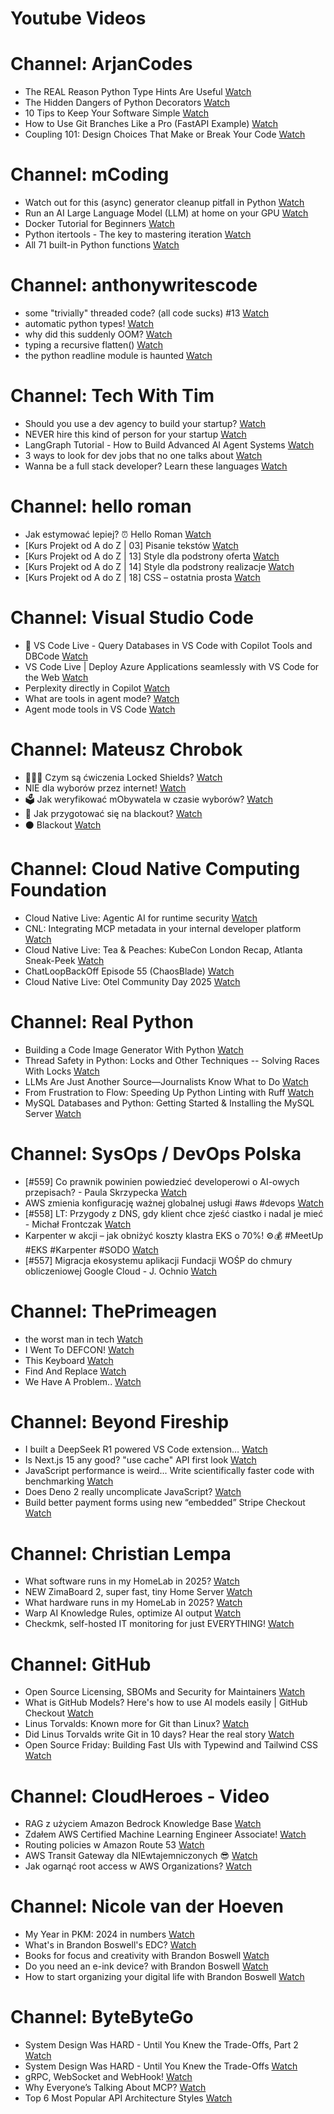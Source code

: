 
Youtube Videos
==============

# Channel: ArjanCodes
  
 - The REAL Reason Python Type Hints Are Useful  [Watch](https://youtu.be/0oBLMwHdZ2Y)  
 - The Hidden Dangers of Python Decorators  [Watch](https://youtu.be/dVnNc9oEnF8)  
 - 10 Tips to Keep Your Software Simple  [Watch](https://youtu.be/0U-RwnWaFIM)  
 - How to Use Git Branches Like a Pro (FastAPI Example)  [Watch](https://youtu.be/viAZQjs5lHk)  
 - Coupling 101: Design Choices That Make or Break Your Code  [Watch](https://youtu.be/MM9VQp-k0JQ)
# Channel: mCoding
  
 - Watch out for this (async) generator cleanup pitfall in Python  [Watch](https://youtu.be/N56Jrqc7SBk)  
 - Run an AI Large Language Model (LLM) at home on your GPU  [Watch](https://youtu.be/RejIVgfER-4)  
 - Docker Tutorial for Beginners  [Watch](https://youtu.be/b0HMimUb4f0)  
 - Python itertools - The key to mastering iteration  [Watch](https://youtu.be/1p7xa_BHYDs)  
 - All 71 built-in Python functions  [Watch](https://youtu.be/7Qu_KXc7xSI)
# Channel: anthonywritescode
  
 - some "trivially" threaded code? (all code sucks) #13  [Watch](https://youtu.be/mftRzagtk4c)  
 - automatic python types!  [Watch](https://youtu.be/YTDpiP1-PRg)  
 - why did this suddenly OOM?  [Watch](https://youtu.be/xEfDMjogJnw)  
 - typing a recursive flatten()  [Watch](https://youtu.be/pXcV_OJI7j4)  
 - the python readline module is haunted  [Watch](https://youtu.be/b0JQkTWjg6g)
# Channel: Tech With Tim
  
 - Should you use a dev agency to build your startup?  [Watch](https://youtu.be/ShduRb9FWK8)  
 - NEVER hire this kind of person for your startup  [Watch](https://youtu.be/qIyXKHlRa-c)  
 - LangGraph Tutorial - How to Build Advanced AI Agent Systems  [Watch](https://youtu.be/1w5cCXlh7JQ)  
 - 3 ways to look for dev jobs that no one talks about  [Watch](https://youtu.be/Gb3EM24-rXc)  
 - Wanna be a full stack developer? Learn these languages  [Watch](https://youtu.be/KmNT3kdtMkA)
# Channel: hello roman
  
 - Jak estymować lepiej? ⏰  Hello Roman  [Watch](https://youtu.be/trm4-53gp4g)  
 - [Kurs Projekt od A do Z | 03] Pisanie tekstów  [Watch](https://youtu.be/vTmJh0nX6Sk)  
 - [Kurs Projekt od A do Z | 13] Style dla podstrony oferta  [Watch](https://youtu.be/vVJeRbTPT4U)  
 - [Kurs Projekt od A do Z | 14] Style dla podstrony realizacje  [Watch](https://youtu.be/dL-0uYN72mM)  
 - [Kurs Projekt od A do Z | 18] CSS – ostatnia prosta  [Watch](https://youtu.be/f8tPJdD1_TE)
# Channel: Visual Studio Code
  
 - 🔴 VS Code Live - Query Databases in VS Code with Copilot Tools and DBCode  [Watch](https://youtu.be/v4lUJBMIDxY)  
 - VS Code Live | Deploy Azure Applications seamlessly with VS Code for the Web  [Watch](https://youtu.be/5EdAywaKFZk)  
 - Perplexity directly in Copilot  [Watch](https://youtu.be/4TYbaxvJPNA)  
 - What are tools in agent mode?  [Watch](https://youtu.be/Nsc1hI2wp7M)  
 - Agent mode tools in VS Code  [Watch](https://youtu.be/VePxCcF99w4)
# Channel: Mateusz Chrobok
  
 - 👨🏻‍💻 Czym są ćwiczenia Locked Shields?  [Watch](https://youtu.be/EWyv3xiya58)  
 - NIE dla wyborów przez internet!  [Watch](https://youtu.be/UK3-wB68ZGk)  
 - 🗳️ Jak weryfikować mObywatela w czasie wyborów?  [Watch](https://youtu.be/0UpmdQZ_6Xw)  
 - 🎒 Jak przygotować się na blackout?  [Watch](https://youtu.be/zYmstGz4Gds)  
 - ⚫ Blackout  [Watch](https://youtu.be/GS1NGYAzQYY)
# Channel: Cloud Native Computing Foundation
  
 - Cloud Native Live: Agentic AI for runtime security  [Watch](https://youtu.be/j90WdM123R0)  
 - CNL: Integrating MCP metadata in your internal developer platform  [Watch](https://youtu.be/9rtMuWfcICw)  
 - Cloud Native Live: Tea & Peaches: KubeCon London Recap, Atlanta Sneak-Peek  [Watch](https://youtu.be/gPxzhPHbo8c)  
 - ChatLoopBackOff Episode 55 (​ChaosBlade)  [Watch](https://youtu.be/wvl4yJ9mABM)  
 - Cloud Native Live: Otel Community Day 2025  [Watch](https://youtu.be/A8blir4JoRw)
# Channel: Real Python
  
 - Building a Code Image Generator With Python  [Watch](https://youtu.be/4id2nXQtNn8)  
 - Thread Safety in Python: Locks and Other Techniques -- Solving Races With Locks  [Watch](https://youtu.be/o1M4IK9Z-wA)  
 - LLMs Are Just Another Source—Journalists Know What to Do  [Watch](https://youtu.be/9NVSUEV9iJo)  
 - From Frustration to Flow: Speeding Up Python Linting with Ruff  [Watch](https://youtu.be/y40_jcy1HGU)  
 - MySQL Databases and Python: Getting Started & Installing the MySQL Server  [Watch](https://youtu.be/Xyvhi6JmM4c)
# Channel: SysOps / DevOps Polska
  
 - [#559] Co prawnik powinien powiedzieć developerowi o AI-owych przepisach? - Paula Skrzypecka  [Watch](https://youtu.be/87D7G5qdfsY)  
 - AWS zmienia konfigurację ważnej globalnej usługi #aws #devops  [Watch](https://youtu.be/Z6GPZZEGpbQ)  
 - [#558] LT: Przygody z DNS, gdy klient chce zjeść ciastko i nadal je mieć - Michał Frontczak  [Watch](https://youtu.be/L50I8co19J4)  
 - Karpenter w akcji – jak obniżyć koszty klastra EKS o 70%! ⚙️💰 #MeetUp #EKS #Karpenter #SODO  [Watch](https://youtu.be/STj44uVuHyY)  
 - [#557] Migracja ekosystemu aplikacji Fundacji WOŚP do chmury obliczeniowej Google Cloud - J. Ochnio  [Watch](https://youtu.be/imKt1z1vGKc)
# Channel: ThePrimeagen
  
 - the worst man in tech  [Watch](https://youtu.be/A_XGsAl-LqY)  
 - I Went To DEFCON!  [Watch](https://youtu.be/GwcFxTuMYmU)  
 - This Keyboard  [Watch](https://youtu.be/dhuX9t2j5Hc)  
 - Find And Replace  [Watch](https://youtu.be/v2a6Nv7RSd0)  
 - We Have A Problem..  [Watch](https://youtu.be/1-0r90bm6CE)
# Channel: Beyond Fireship
  
 - I built a DeepSeek R1 powered VS Code extension…  [Watch](https://youtu.be/clJCDHml2cA)  
 - Is Next.js 15 any good? "use cache" API first look  [Watch](https://youtu.be/xWkozeculPo)  
 - JavaScript performance is weird... Write scientifically faster code with benchmarking  [Watch](https://youtu.be/_pWA4rbzvIg)  
 - Does Deno 2 really uncomplicate JavaScript?  [Watch](https://youtu.be/8IHhvkaVqVE)  
 - Build better payment forms using new “embedded” Stripe Checkout  [Watch](https://youtu.be/7WFXl4-aCxs)
# Channel: Christian Lempa
  
 - What software runs in my HomeLab in 2025?  [Watch](https://youtu.be/KJVe_E6tdzw)  
 - NEW ZimaBoard 2, super fast, tiny Home Server  [Watch](https://youtu.be/D038iKKoiYI)  
 - What hardware runs in my HomeLab in 2025?  [Watch](https://youtu.be/4QlawuxRY00)  
 - Warp AI Knowledge Rules, optimize AI output  [Watch](https://youtu.be/GZtWIU0T888)  
 - Checkmk, self-hosted IT monitoring for just EVERYTHING!  [Watch](https://youtu.be/Rb1_7gbgS7k)
# Channel: GitHub
  
 - Open Source Licensing, SBOMs and Security for Maintainers  [Watch](https://youtu.be/8hbkfKAl4hk)  
 - What is GitHub Models? Here's how to use AI models easily | GitHub Checkout  [Watch](https://youtu.be/Eea6es7KCww)  
 - Linus Torvalds: Known more for Git than Linux?  [Watch](https://youtu.be/0wLidyXzFk8)  
 - Did Linus Torvalds write Git in 10 days? Hear the real story  [Watch](https://youtu.be/rK3IOMr6eSs)  
 - Open Source Friday: Building Fast UIs with Typewind and Tailwind CSS  [Watch](https://youtu.be/4QShqGuMxmw)
# Channel: CloudHeroes - Video
  
 - RAG z użyciem Amazon Bedrock Knowledge Base  [Watch](https://youtu.be/oKjLdd_X1VQ)  
 - Zdałem AWS Certified Machine Learning Engineer Associate!  [Watch](https://youtu.be/leMqxVRNpmQ)  
 - Routing policies w Amazon Route 53  [Watch](https://youtu.be/AJb-VYx7jvU)  
 - AWS Transit Gateway dla NIEwtajemniczonych 😎  [Watch](https://youtu.be/06n86Z0sr-k)  
 - Jak ogarnąć root access w AWS Organizations?  [Watch](https://youtu.be/q5Lyj7RYxBk)
# Channel: Nicole van der Hoeven
  
 - My Year in PKM: 2024 in numbers  [Watch](https://youtu.be/NxCZ8GaM-Vw)  
 - What's in Brandon Boswell's EDC?  [Watch](https://youtu.be/Noswl0jCA4k)  
 - Books for focus and creativity with Brandon Boswell  [Watch](https://youtu.be/Ugc4U8Rx7RM)  
 - Do you need an e-ink device? with Brandon Boswell  [Watch](https://youtu.be/uUKPV6mWMFM)  
 - How to start organizing your digital life with Brandon Boswell  [Watch](https://youtu.be/Ykhyw3T3ICU)
# Channel: ByteByteGo
  
 - System Design Was HARD - Until You Knew the Trade-Offs, Part 2  [Watch](https://youtu.be/2g1G8Jr88xU)  
 - System Design Was HARD - Until You Knew the Trade-Offs  [Watch](https://youtu.be/1nENigGr-a0)  
 - gRPC, WebSocket and WebHook!  [Watch](https://youtu.be/f7KgDNZU3-Y)  
 - Why Everyone’s Talking About MCP?  [Watch](https://youtu.be/_d0duu3dED4)  
 - Top 6 Most Popular API Architecture Styles  [Watch](https://youtu.be/PNRbanEKGtw)